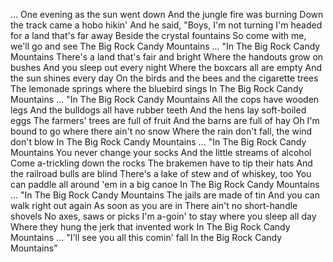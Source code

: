 … One evening as the sun went down
And the jungle fire was burning
Down the track came a hobo hikin'
And he said, "Boys, I'm not turning
I'm headed for a land that's far away
Beside the crystal fountains
So come with me, we'll go and see
The Big Rock Candy Mountains
… "In The Big Rock Candy Mountains
There's a land that's fair and bright
Where the handouts grow on bushes
And you sleep out every night
Where the boxcars all are empty
And the sun shines every day
On the birds and the bees and the cigarette trees
The lemonade springs where the bluebird sings
In The Big Rock Candy Mountains
… "In The Big Rock Candy Mountains
All the cops have wooden legs
And the bulldogs all have rubber teeth
And the hens lay soft-boiled eggs
The farmers' trees are full of fruit
And the barns are full of hay
Oh I'm bound to go where there ain't no snow
Where the rain don't fall, the wind don't blow
In The Big Rock Candy Mountains
… "In The Big Rock Candy Mountains
You never change your socks
And the little streams of alcohol
Come a-trickling down the rocks
The brakemen have to tip their hats
And the railroad bulls are blind
There's a lake of stew and of whiskey, too
You can paddle all around 'em in a big canoe
In The Big Rock Candy Mountains
… "In The Big Rock Candy Mountains
The jails are made of tin
And you can walk right out again
As soon as you are in
There ain't no short-handle shovels
No axes, saws or picks
I'm a-goin' to stay where you sleep all day
Where they hung the jerk that invented work
In The Big Rock Candy Mountains
… "I'll see you all this comin' fall
In the Big Rock Candy Mountains"
